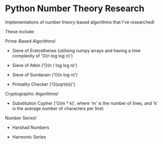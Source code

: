# Python Number Theory Research
Implementations of number theory-based algorithms that I've researched!

These include:

Prime-Based Algorithms!

- Sieve of Eratosthenes (utilising numpy arrays and having a time complexity of 'O(n log log n)')

- Sieve of Atkin ('O(n / log log n)')

- Sieve of Sundaram ('O(n log n)')

- Primality Checker ('O(sqrt(n))')

Cryptographic Algorithms!

- Substitution Cypher ('O(m * k)', where 'm' is the number of lines, and 'k' is the average number of characters per line)

Number Series!

- Harshad Numbers

- Harmonic Series
